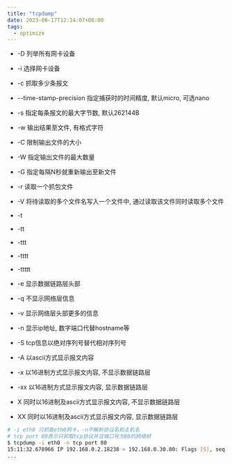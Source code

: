 ```yaml
---
title: "tcpdump"
date: 2023-06-17T12:14:07+08:00
tags:
  - optimize
---
```


- -D 列举所有网卡设备
- -i 选择网卡设备
- -c 抓取多少条报文
- --time-stamp-precision 指定捕获时的时间精度, 默认micro, 可选nano
- -s 指定每条报文的最大字节数, 默认262144B

- -w 输出结果至文件, 有格式字符
- -C 限制输出文件的大小
- -W 指定输出文件的最大数量
- -G 指定每隔N秒就重新输出至新文件
- -r 读取一个抓包文件
- -V 将待读取的多个文件名写入一个文件中, 通过读取该文件同时读取多个文件

- -t
- -tt
- -ttt
- -tttt
- -ttttt

- -e 显示数据链路层头部
- -q 不显示网络层信息
- -v 显示网络层头部更多的信息
- -n 显示ip地址, 数字端口代替hostname等
- -S tcp信息以绝对序列号替代相对序列号
- -A 以ascii方式显示报文内容
- -x 以16进制方式显示报文内容, 不显示数据链路层
- -xx 以16进制方式显示报文内容, 显示数据链路层
- X 同时以16进制及ascii方式显示报文内容, 不显示数据链路层
- XX 同时以16进制及ascii方式显示报文内容, 显示数据链路层

```bash
# -i eth0 只抓取eth0网卡，-n不解析协议名和主机名
# tcp port 80表示只抓取tcp协议并且端口号为80的网络帧
$ tcpdump -i eth0 -n tcp port 80
15:11:32.678966 IP 192.168.0.2.18238 > 192.168.0.30.80: Flags [S], seq 458303614, win 512, length 0
...
```